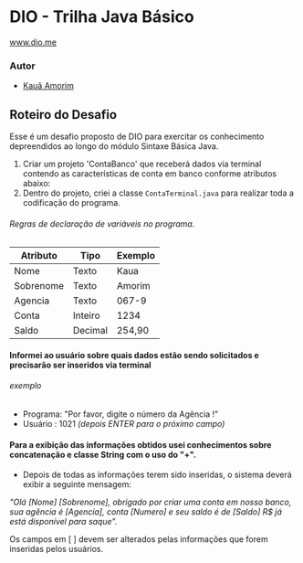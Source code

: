 # DIO - Trilha Java Básico
 www.dio.me

### Autor
- [Kauã Amorim](https://github.com/Kauanqualquercoisa)

## Roteiro do Desafio

  Esse é um desafio proposto de DIO para exercitar os conhecimento depreendidos ao longo do módulo Sintaxe Básica Java.

1. Criar um projeto 'ContaBanco' que receberá dados via terminal contendo as características de conta em banco conforme atributos abaixo:
2. Dentro do projeto, criei a classe `ContaTerminal.java` para realizar toda a codificação do programa.

###### Regras de declaração de variáveis no programa.
| Atributo | Tipo  | Exemplo 
|----------|-------|--------
|  Nome    |Texto  | Kaua
|Sobrenome |Texto  | Amorim
| Agencia  |Texto  | 067-9
| Conta    |Inteiro| 1234
| Saldo |Decimal| 254,90 

#### Informei ao usuário sobre quais dados estão sendo solicitados e precisarão ser inseridos via terminal
###### exemplo
* Programa: "Por favor, digite o número da Agência !"
* Usuário :  1021 *(depois ENTER para o próximo campo)*

#### Para a exibição das informações obtidos usei conhecimentos sobre concatenação e classe String com o uso do "+".
* Depois de todas as informações terem sido inseridas, o sistema deverá exibir a seguinte mensagem:

*"Olá [Nome] [Sobrenome], obrigado por criar uma conta em nosso banco, sua agência é [Agencia], conta [Numero] e seu saldo é de [Saldo] R$ já está disponível para saque".*

Os campos em [ ] devem ser alterados pelas informações que forem inseridas pelos usuários.
